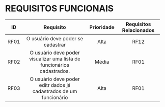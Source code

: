 # REQUISITOS FUNCIONAIS

| ID   |                                 Requisito                                      | Prioridade | Requisitos Relacionados |
| :--: | :----------------------------------------------------------------------------: | :--------: | :---------: |
| RF01 |       O usuário deve poder se cadastrar                                        |  Alta      |    RF12     |
| RF02 |       O usuário deve poder visualizar uma lista de funcionários cadastrados.   |  Média     |    RF01     |
| RF03 |       O usuário deve poder editr dados já cadastrados de um funcionário        |  Alta      |    RF01     |
